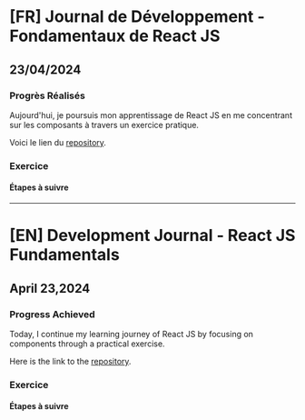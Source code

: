 # [FR] Journal de Développement - Fondamentaux de React JS

## 23/04/2024

### Progrès Réalisés

Aujourd'hui, je poursuis mon apprentissage de React JS en me concentrant sur les composants à travers un exercice pratique.

Voici le lien du [repository](https://github.com/Paul-Uchenna/Checkpoints/tree/main/chechpoint%20React%20JS/checkpoint1-react).

### Exercice

#### Étapes à suivre

---

# [EN] Development Journal - React JS Fundamentals

## April 23,2024

### Progress Achieved

Today, I continue my learning journey of React JS by focusing on components through a practical exercise.

Here is the link to the [repository](https://github.com/Paul-Uchenna/Checkpoints/tree/main/chechpoint%20React%20JS/checkpoint1-react).

### Exercice

#### Étapes à suivre
